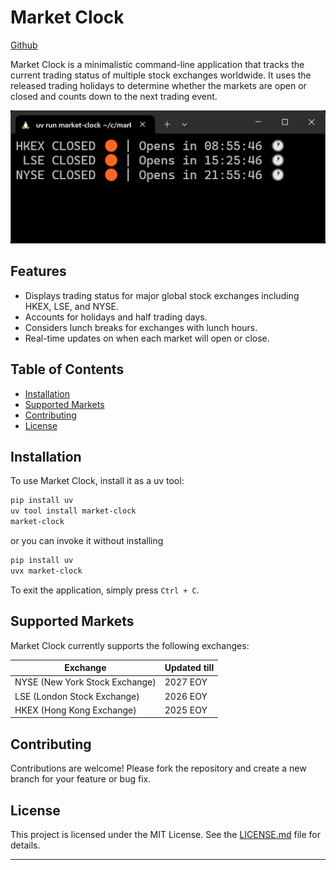 # Market Clock

[Github](https://github.com/plwg/market-clock)

Market Clock is a minimalistic command-line application that tracks the current trading status of multiple stock exchanges worldwide. It uses the released trading holidays to determine whether the markets are open or closed and counts down to the next trading event. 

![](/screenshots/screen.png)

## Features

- Displays trading status for major global stock exchanges including HKEX, LSE, and NYSE.
- Accounts for holidays and half trading days.
- Considers lunch breaks for exchanges with lunch hours.
- Real-time updates on when each market will open or close.

## Table of Contents
- [Installation](#installation)
- [Supported Markets](#supported-markets)
- [Contributing](#contributing)
- [License](#license)

## Installation

To use Market Clock, install it as a uv tool:

```bash
pip install uv
uv tool install market-clock
market-clock
```

or you can invoke it without installing

```bash
pip install uv
uvx market-clock
```

To exit the application, simply press `Ctrl + C`.

## Supported Markets

Market Clock currently supports the following exchanges:

| Exchange                      | Updated till|
|-------------------------------|---------|
| NYSE (New York Stock Exchange) | 2027 EOY  |
| LSE (London Stock Exchange)   | 2026 EOY   |
| HKEX (Hong Kong Exchange)     | 2025 EOY   |


## Contributing

Contributions are welcome! Please fork the repository and create a new branch for your feature or bug fix.

## License

This project is licensed under the MIT License. See the [LICENSE.md](LICENSE.md) file for details.

--- 